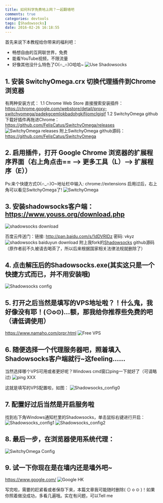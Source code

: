 ```yaml
---
title: 如何科学免费地上网？一起翻墙吧
comments: true
categories: devtools
tags: [Shadowsocks]
date: 2016-02-26 16:18:55
---
```

首先来说下本教程给你带来的福利吧：
* 畅想自由的互网联世界，免费
* 能看YouTube视频，不限流量
* 好像其他没什么特色了O(∩_∩)O哈哈~
![Use Shadowsocks](/PostImage/ShadowsocksLogo.png)
<!--more-->
## 1. 安装 SwitchyOmega.crx 切换代理插件到Chrome浏览器
有两种安装方式：
1.1 Chrome Web Store 直接搜索安装插件： https://chrome.google.com/webstore/detail/proxy-switchyomega/padekgcemlokbadohgkifijomclgjgif
1.2 SwitchyOmega github下载好插件再拖进Chrome： https://github.com/FelisCatus/SwitchyOmega/releases
![SwitchyOmega releases](/PostImage/SwitchyOmega_releases.png)
附上SwitchyOmega github源码： https://github.com/FelisCatus/SwitchyOmega

## 2. 启用插件，打开 Google Chrome 浏览器的扩展程序界面（右上角点击== --> 更多工具（L）--> 扩展程序（E））
Ps:来个快捷方式O(∩_∩)O~地址栏中输入: chrome://extensions
启用过后，右上角可以看见SwitchyOmega了!
![SwitchyOmega](/PostImage/SwitchyOmega.png)

## 3. 安装shadowsocks客户端： https://www.youss.org/download.php
![shadowsocks download](/PostImage/shadowsocks_download.png)

百度云传送门：链接: http://pan.baidu.com/s/1dDVRIDz 密码: vkyz
![shadowsocks baiduyun download](/PostImage/shadowsocks_download_baiduyun.png)
附上我fork的[Shadowsocks](https://github.com/Cxuef/shadowsocks) github源码（原作者前不久被请去喝茶了，所以后来根据国家相关法律法规就删除了）

## 4. 点击解压后的Shadowsocks.exe(其实这只是一个快捷方式而已，并不用安装哦)
![Shadowsocks config](/PostImage/Shadowsocks_page.png)

## 5. 打开之后当然是填写的VPS地址啦？！什么鬼，我好像没有耶！(⊙o⊙)…额，那我给你推荐些免费的吧（请低调使用）
https://www.namaho.com/prpr.html
![Free VPS](/PostImage/freevps.png)

## 6. 随便选择一个代理服务器吧，照着填入Shadowsocks客户端就行~这feeling......
当然选择哪个VPS可用或者更好呢？Windows cmd窗口ping一下就好了（可请略过)
![ping XXX](/PostImage/pingVPS.png)

这就是填写的VPS配置啦，如图：
![Shadowsocks_config0](/PostImage/Shadowsocks_config0.png)

## 7. 配置好过后当然是开启服务啦
找到右下角Windows通知栏里的Shadowsocks，单击鼠标右键进行开启：
![Shadowsocks_config1](/PostImage/Shadowsocks_config1.png)
![Shadowsocks_config2](/PostImage/Shadowsocks_config2.png)

## 8. 最后一步，在浏览器使用系统代理：
![SwitchyOmega Config](/PostImage/SwitchyOmega_config.png)

## 9. 试一下你现在是在墙内还是墙外吧~
https://www.google.com/
![Google HK](/PostImage/google_hk.png)

写完啦，需要的赶紧看或者保存下来，本篇文章我可能随时删除( ⊙ o ⊙ )！如果你照着做没成功，多看几遍哦。实在有问题，可以Tell me
